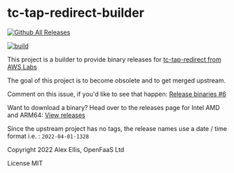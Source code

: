 # tc-tap-redirect-builder

[![Github All Releases](https://img.shields.io/github/downloads/alexellis/tc-tap-redirect-builder/total.svg)]()

[![build](https://github.com/alexellis/tc-tap-redirect-builder/actions/workflows/build.yml/badge.svg)](https://github.com/alexellis/tc-tap-redirect-builder/actions/workflows/build.yml)


This project is a builder to provide binary releases for [tc-tap-redirect from AWS Labs](https://github.com/awslabs/tc-redirect-tap/)

The goal of this project is to become obsolete and to get merged upstream.

Comment on this issue, if you'd like to see that happen: [Release binaries #6](https://github.com/awslabs/tc-redirect-tap/issues/6)

Want to download a binary? Head over to the releases page for Intel AMD and ARM64: [View releases](https://github.com/alexellis/tc-tap-redirect-builder/releases)

Since the upstream project has no tags, the release names use a date / time format i.e. : `2022-04-01-1328`

Copyright 2022 Alex Ellis, OpenFaaS Ltd

License MIT
